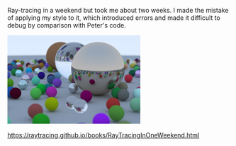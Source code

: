 Ray-tracing in a weekend but took me about two weeks.  I made the mistake of applying my style to it, which introduced errors and made it difficult to debug by comparison with Peter's code.

![Cover of the book as rendered by my version of the source](image.png)

https://raytracing.github.io/books/RayTracingInOneWeekend.html

